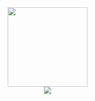 
<!---
cyinen/cyinen is a ✨ special ✨ repository because its `README.md` (this file) appears on your GitHub profile.
You can click the Preview link to take a look at your changes.
--->
<!-- <div align="left"> <img src="https://metrics.lecoq.io/cyinen?template=classic&base.indepth=false&base.hireable=false&config.timezone=Asia%2FShanghai"> </div> -->
<div  align="center"> <img style="height:180px"  src="https://github-readme-stats.vercel.app/api?username=cyinen&count_private=true&show_icons=true&theme=radical" >
<!--                            <img style="height:180px" src="https://github-readme-stats.vercel.app/api/top-langs/?username=cyinen&hide_title=true&hide_border=true&layout=compact&langs_count=6&text_color=000&icon_color=fff&bg_color=0,52fa5a,4dfcff,c64dff&theme=graywhite" /> -->
</div>
<!-- <div  style="display:inline"> <img src="https://github-readme-stats.vercel.app/api/top-langs/?username=cyinen&hide_title=true&hide_border=true&layout=compact&langs_count=6&text_color=000&icon_color=fff&bg_color=0,52fa5a,4dfcff,c64dff&theme=graywhite" /> </div> -->
<!-- <div align="center"> <img src="https://github-readme-streak-stats.herokuapp.com/?user=cyinen" /> </div> -->


<!-- <div align="center"> <img src="https://github-profile-trophy.vercel.app/?username=cyinen" /> </div> -->
<!-- <div align="center"> <img src="https://activity-graph.herokuapp.com/graph?username=cyinen&theme=xcode" /> </div> -->

<div align="center"> <img src="https://visitor-badge.glitch.me/badge?page_id=cyinen" /> </div>


